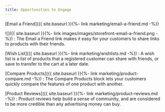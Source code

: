 ```yaml
---
title: Opportunities to Engage
---
```


[Email a Friend]({{ site.baseurl }}{%- link marketing/email-a-friend.md -%})

![]({{ site.baseurl }}{%- link images/images/storefront-email-a-friend.png -%})
:  The Email a Friend link makes it easy for your customers to share links to products with their friends.

[Wish List]({{ site.baseurl }}{%- link marketing/wishlists.md -%})
:  A wish list is a list of products that a registered customer can share with friends, or save to transfer to the cart at a later date.

[Compare Products]({{ site.baseurl }}{%- link marketing/product-compare.md -%})
:  The Compare Products block lets your customers quickly compare the features of one product with another.

[Product Reviews]({{ site.baseurl }}{%- link marketing/product-reviews.md -%})
:  Product reviews help build a sense of community, and are considered to be more credible than any advertising money can buy.

